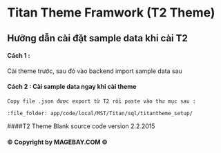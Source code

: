 # Titan Theme Framwork (T2 Theme)

## Hưỡng dẫn cài đặt sample data khi cài T2

#### Cách 1 :
 Cài theme trước, sau đó vào backend import sample data sau
#### Cách 2 : Cài sample data ngay khi cài theme 
	Copy file .json được export từ T2 rồi paste vào thư mục sau :
	
	:file_folder: app/code/local/MST/Titan/sql/titantheme_setup/
####T2 Theme Blank source code version 2.2.2015 

#### :copyright: Copyright by MAGEBAY.COM :copyright:
